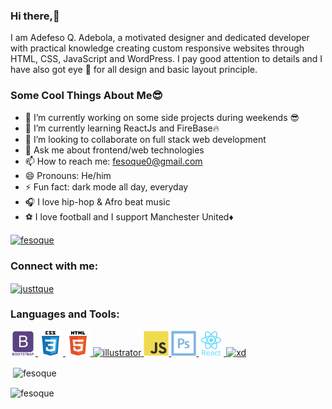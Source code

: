 ### Hi there,👋
I am Adefeso Q. Adebola, a motivated designer and dedicated developer with practical knowledge creating custom responsive websites through HTML, CSS, JavaScript and WordPress.
I pay good attention to details and I have also got eye 👀 for all design and basic layout principle.

### Some Cool Things About Me😎

- 🔭 I’m currently working on some side projects during weekends 😎
- 🌱 I’m currently learning ReactJs and FireBase🔥
- 👯 I’m looking to collaborate on full stack web development
- 💬 Ask me about frontend/web technologies
- 📫 How to reach me: fesoque0@gmail.com
- 😄 Pronouns: He/him
- ⚡ Fun fact: dark mode all day, everyday
- 🎧 I love hip-hop & Afro beat music
- ⚽ I love football and I support Manchester United♦️


<p align="left"> <a href="https://github.com/ryo-ma/github-profile-trophy"><img src="https://github-profile-trophy.vercel.app/?username=fesoque" alt="fesoque" /></a> </p>

<h3 align="left">Connect with me:</h3>
<p align="left">
<a href="https://twitter.com/justtque" target="blank"><img align="center" src="https://raw.githubusercontent.com/rahuldkjain/github-profile-readme-generator/master/src/images/icons/Social/twitter.svg" alt="justtque" height="30" width="40" /></a>
</p>

<h3 align="left">Languages and Tools:</h3>
<p align="left"> <a href="https://getbootstrap.com" target="_blank"> <img src="https://raw.githubusercontent.com/devicons/devicon/master/icons/bootstrap/bootstrap-plain-wordmark.svg" alt="bootstrap" width="40" height="40"/> </a> <a href="https://www.w3schools.com/css/" target="_blank"> <img src="https://raw.githubusercontent.com/devicons/devicon/master/icons/css3/css3-original-wordmark.svg" alt="css3" width="40" height="40"/> </a> <a href="https://www.w3.org/html/" target="_blank"> <img src="https://raw.githubusercontent.com/devicons/devicon/master/icons/html5/html5-original-wordmark.svg" alt="html5" width="40" height="40"/> </a> <a href="https://www.adobe.com/in/products/illustrator.html" target="_blank"> <img src="https://www.vectorlogo.zone/logos/adobe_illustrator/adobe_illustrator-icon.svg" alt="illustrator" width="40" height="40"/> </a> <a href="https://developer.mozilla.org/en-US/docs/Web/JavaScript" target="_blank"> <img src="https://raw.githubusercontent.com/devicons/devicon/master/icons/javascript/javascript-original.svg" alt="javascript" width="40" height="40"/> </a> <a href="https://www.photoshop.com/en" target="_blank"> <img src="https://raw.githubusercontent.com/devicons/devicon/master/icons/photoshop/photoshop-line.svg" alt="photoshop" width="40" height="40"/> </a> <a href="https://reactjs.org/" target="_blank"> <img src="https://raw.githubusercontent.com/devicons/devicon/master/icons/react/react-original-wordmark.svg" alt="react" width="40" height="40"/> </a> <a href="https://www.adobe.com/products/xd.html" target="_blank"> <img src="https://cdn.worldvectorlogo.com/logos/adobe-xd.svg" alt="xd" width="40" height="40"/> </a> </p>

<p>&nbsp;<img align="center" src="https://github-readme-stats.vercel.app/api?username=fesoque&show_icons=true&locale=en" alt="fesoque" /></p>

<p><img align="center" src="https://github-readme-streak-stats.herokuapp.com/?user=fesoque&" alt="fesoque" /></p>
